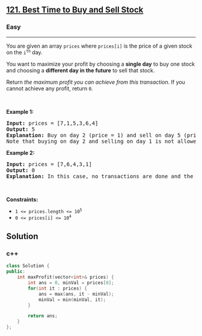 <h2><a href="https://leetcode.com/problems/best-time-to-buy-and-sell-stock/">121. Best Time to Buy and Sell Stock</a></h2><h3>Easy</h3><hr><div><p>You are given an array <code>prices</code> where <code>prices[i]</code> is the price of a given stock on the <code>i<sup>th</sup></code> day.</p>

<p>You want to maximize your profit by choosing a <strong>single day</strong> to buy one stock and choosing a <strong>different day in the future</strong> to sell that stock.</p>

<p>Return <em>the maximum profit you can achieve from this transaction</em>. If you cannot achieve any profit, return <code>0</code>.</p>

<p>&nbsp;</p>
<p><strong class="example">Example 1:</strong></p>

<pre><strong>Input:</strong> prices = [7,1,5,3,6,4]
<strong>Output:</strong> 5
<strong>Explanation:</strong> Buy on day 2 (price = 1) and sell on day 5 (price = 6), profit = 6-1 = 5.
Note that buying on day 2 and selling on day 1 is not allowed because you must buy before you sell.
</pre>

<p><strong class="example">Example 2:</strong></p>

<pre><strong>Input:</strong> prices = [7,6,4,3,1]
<strong>Output:</strong> 0
<strong>Explanation:</strong> In this case, no transactions are done and the max profit = 0.
</pre>

<p>&nbsp;</p>
<p><strong>Constraints:</strong></p>

<ul>
	<li><code>1 &lt;= prices.length &lt;= 10<sup>5</sup></code></li>
	<li><code>0 &lt;= prices[i] &lt;= 10<sup>4</sup></code></li>
</ul>
</div>

## Solution
### c++

```cpp
class Solution {
public:
    int maxProfit(vector<int>& prices) {
        int ans = 0, minVal = prices[0];
        for(int it : prices) {
            ans = max(ans, it - minVal);
            minVal = min(minVal, it);
        }

        return ans;
    }
};
```
